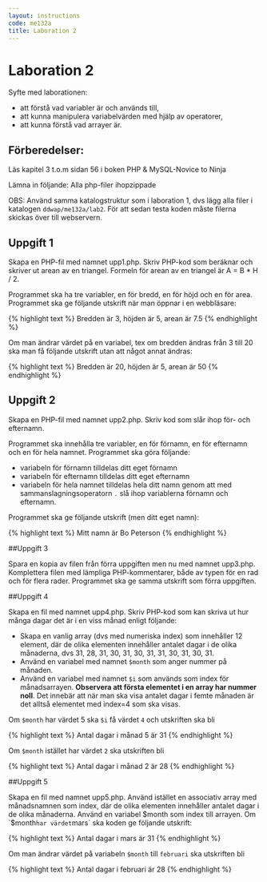 ```yaml
---
layout: instructions
code: me132a
title: Laboration 2
---
```


# Laboration 2

Syfte med laborationen:

- att förstå vad variabler är och används till,
- att kunna manipulera variabelvärden med hjälp av operatorer,
- att kunna förstå vad arrayer är.

## Förberedelser:

Läs kapitel 3 t.o.m sidan 56 i boken PHP & MySQL-Novice to Ninja

Lämna in följande: Alla php-filer ihopzippade

OBS: Använd samma katalogstruktur som i laboration 1, dvs lägg alla filer i katalogen `ddwap/me132a/lab2`. För att sedan testa koden måste filerna skickas över till webservern.

## Uppgift 1

Skapa en PHP-fil med namnet upp1.php. Skriv PHP-kod som beräknar och skriver ut arean av en triangel. Formeln för arean av en triangel är A = B * H / 2. 

Programmet ska ha tre variabler, en för bredd, en för höjd och en för area. Programmet ska ge följande utskrift när man öppnar i en webbläsare:

{% highlight text %}
Bredden är 3, höjden är 5, arean är 7.5
{% endhighlight %}

Om man ändrar värdet på en variabel, tex om bredden ändras från 3 till 20 ska man få följande utskrift utan att något annat ändras:

{% highlight text %}
Bredden är 20, höjden är 5, arean är 50
{% endhighlight %}

## Uppgift 2

Skapa en PHP-fil med namnet upp2.php. Skriv kod som slår ihop för- och efternamn.  

Programmet ska innehålla tre variabler, en för förnamn, en för efternamn och en för hela namnet. Programmet ska göra följande:

- variabeln för förnamn tilldelas ditt eget förnamn
- variabeln för efternamn tilldelas ditt eget efternamn
- variabeln för hela namnet tilldelas hela ditt namn genom att med sammanslagningsoperatorn `.` slå ihop variablerna förnamn och efternamn.

Programmet ska ge följande utskrift (men ditt eget namn):

{% highlight text %}
Mitt namn är Bo Peterson
{% endhighlight %}

##Uppgift 3

Spara en kopia av filen från förra uppgiften men nu med namnet upp3.php. Komplettera filen med lämpliga PHP-kommentarer, både av typen för en rad och för flera rader. Programmet ska ge samma utskrift som förra uppgiften.  

##Uppgift 4

Skapa en fil med namnet upp4.php. Skriv PHP-kod som kan skriva ut hur många dagar det är i en viss månad enligt följande:

- Skapa en vanlig array (dvs med numeriska index) som innehåller 12 element, där de olika elementen innehåller antalet dagar i de olika månaderna, dvs 31, 28, 31, 30, 31, 30, 31, 31, 30, 31, 30, 31.
- Använd en variabel med namnet `$month` som anger nummer på månaden.
- Använd en variabel med namnet `$i` som används som index för månadsarrayen. **Observera att första elementet i en array har nummer noll**. Det innebär att när man ska visa antalet dagar i femte månaden är det alltså elementet med index=4 som ska visas.

Om `$month` har värdet 5 ska `$i` få värdet `4` och utskriften ska bli

{% highlight text %}
Antal dagar i månad 5 är 31
{% endhighlight %} 

Om `$month` istället har värdet `2` ska utskriften bli

{% highlight text %}
Antal dagar i månad 2 är 28
{% endhighlight %} 
 
##Uppgift 5

Skapa en fil med namnet upp5.php. Använd istället en associativ array med månadsnamnen som index, där de olika elementen innehåller antalet dagar i de olika månaderna. Använd en variabel $month som index till arrayen. Om `$month` har värdet `mars` ska koden ge följande utskrift:

{% highlight text %}
Antal dagar i mars är 31
{% endhighlight %}

Om man ändrar värdet på variabeln `$month` till `februari` ska utskriften bli

{% highlight text %}
Antal dagar i februari är 28
{% endhighlight %}
